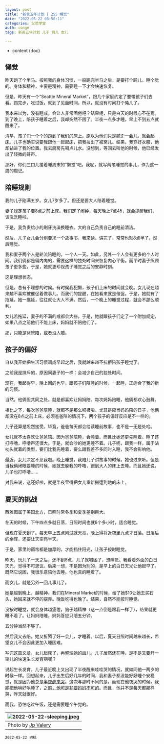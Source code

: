 ```yaml
---
layout: post
title: "新爸五年计划 | 255 睡觉"
date: "2022-05-22 08:50:11"
categories: 父范学堂
auth: conge
tags: 新爸五年计划 儿子 育儿 女儿

---
```

* content
{:toc}

## 懒觉

昨天跑了个半马。按照我的身体习惯，一般跑完半马之后，是要打个盹儿，睡个觉的。身体和精神，主要是精神，需要睡一下才会快速恢复。

但是，昨天有一个“Seattle Mineral Market”，跟几个家庭约定了要带孩子们去看。跑完步，吃过饭，就到了见面时间，所以，就没有时间打个盹儿了。

我本来以为，没有睡成，会让人非常困倦吧？结果呢，只是白天的时候心不在焉。到了晚上，陪孩子睡着之后，我却突然不困了。半夜一点多才睡，早上不到五点就醒来了。

清早，孩子们一个个的跑到了我们的床上。原以为他们只是腻歪一会儿，就会起床。儿子也确实说要我跟他一起起床，把我拉出了被窝儿。结果，我穿好衣服，他却钻进了我的位置。我去厨房先喝点儿水。没想到，等回去叫他的时候，他已经发出了轻微的鼾声。

那好，你们三口儿接着睡周末的“懒觉”吧。我呢，就写两笔睡觉的事儿，作为这一周的周记。




## 陪睡规则

我的儿子刚满五岁。女儿7岁多了。但还是要大人陪着睡觉。

妻子规定孩子要8点之前上床。我们定了闹钟，每天晚上7点45，就会提醒我们，该洗洗睡啦。

于是，我负责给小的刷牙洗澡换睡衣。大的自己负责自己的睡前清洁。

然后，儿子女儿会分别要求一个故事书，我来读。讲完了，常常也就8点半了。然后睡觉。

我和妻子两个人是轮流陪睡的，一个人一天。如此，另外一个人会有更多的个人时间。我们俩都是偏内向的，需要这样的独处时间来恢复内心平衡。而平时妻子照顾孩子更多些，于是，她就更珍视孩子睡觉之后的安静时刻。

这是理想状态。

但是，总有不理想的时候。有时候我犯懒，孩子们上床的时间就会晚。女儿现在越来越不喜欢被催促着做事儿。而我们的提醒，在她看来就是催促。于是，她就有了拖延。她一拖延，往往就让大人不满。然后，一个晚上的睡觉过程，就会不那么顺利。

女儿若拖延，妻子的不满的成都会大些。于是，她就跟孩子们定了一个附加规定，如果八点之前他们不能上床，妈妈就不陪他们了。

那，只能是爸爸陪，或者没人陪。

## 孩子的偏好

自从我开始把生活习惯调成早起之后，我就越来越不抗拒陪孩子睡觉了。

之前我是排斥的，原因同妻子的一样：会减少自己的独处时间。

现在，我起得早，晚上困的也早。跟孩子们陪睡的时候，一起睡，正适合了我的新的习惯。

当然，他俩但共同之处，就是都喜欢让妈妈陪。每次妈妈陪睡，他俩都欢心鼓舞。

相比之下，每次爸爸陪睡，就都不是那么积极啦。尤其是应当妈妈陪的日子，他俩却没在8点之前上床，必须爸爸陪的情况下，两个孩子的偏好反应是不一样的。

儿子还算是坦然接受。毕竟，爸爸每天都会给读睡前故事，也不是一无是处哈。

女儿就不太喜欢让爸爸陪。因为爸爸陪睡，会睡着。而且比她还更先睡着。睡了还打呼噜，呼噜声还很大。于是，就会吵的她更睡不着。儿子呢，跟我一样，属于沾枕头就着的类型，要们比我先睡着，要么跟我差不多同时入睡，我不会影响他。

最近，女儿决定不忍我啦。晚上睡觉，我陪儿子讲故事的时候，她也过来听。但是当我俩闭眼要睡的时候，她就去躲我的呼噜，跑到大人的床上去睡。而且她还说，儿子也打呼噜……

对我来说，这还好啦，就是半夜里得把女儿重新搬运到她的床上。

## 夏天的挑战

西雅图属于美国北方，日照时常冬季和夏季差别巨大。

冬天的时候，下午四点多就日落，日照时间也就8个多小时，适合睡觉。

但现在夏天到了。每天早上五点刚过就天亮，晚上得将近夜里九点才日落。日落后的余晖，还要让天空亮半天。

于是，家里的窗帘都是加厚的，才能挡住阳光，让孩子按时睡觉。

昨天，玩儿了一天之后，还不到8点，儿子就喊困了，想睡觉。我看着外面的白日天光，觉得不可思议。后来一想，不是因为别的，是早上的白日天光让他起早了。既然它说困，我很乐意陪他去睡。他也真的睡着了。

而女儿，就是另外一回儿事儿了。

她是越到晚上，越精神。我们在Mineral Market的时候，给了她$10让她去买石头，她回来就不停的摆弄。晚饭吃得也晚了。结果，自然不能按时睡觉。

没按时睡觉，就会身体越疲倦，脑子越精神（这一点倒是跟我一样了），结果就更睡不着了。让妈妈陪睡，妈妈答应只陪五分钟。

五分钟当然不够了。

然后我又去陪。她又折腾了好一会儿，才睡着。以后，夏天日照时间越来越长，希望女儿不会因此更加入睡困难。

写完这篇文章，女儿起床了，再整理她的画儿。儿子居然还在睡，是不是又要开一轮儿的快速生长发育期呢？

说起生长发育，儿子最近晚上又出现了半夜醒来哇哇哭的情况，就如同他一两岁的时候一样。回想起来，儿子出生后好几年的时间，我和妻子都没能好好睡个安稳觉，就是因为他总是[半夜醒来哭](/2019/07/10/xin-ba-wu-nian-ji-hua-108-ye-ku-he-kai-sai-lu/)。这次与那时不同的是，而现在他夜哭的时候，我能把他哄好哄睡了，[之前，他可是非要妈妈不可的](/2019/09/24/NewDaddy-119-son-crying-morning/)。而且，他并不是每天都那样哭，昨天就很好。

而我，恐怕吃过午饭，还是需要睡个午觉的。


|![2022-05-22-sleeping.jpeg](https://s2.loli.net/2022/05/22/s4gAfdnRatYZ5VP.jpg)|
|----|
|Photo by [Jp Valery](https://unsplash.com/s/photos/bed?utm_source=unsplash&utm_medium=referral&utm_content=creditCopyText)|



```
2022-05-22 初稿
```
